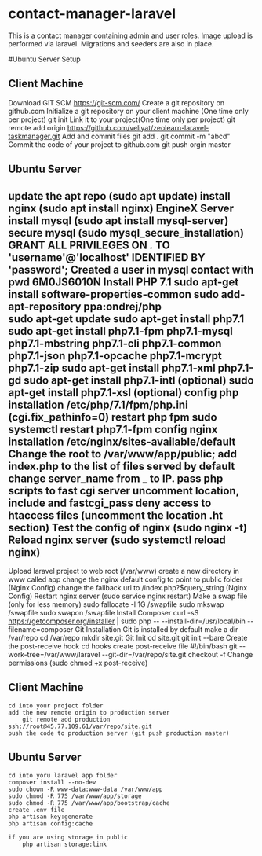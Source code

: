# contact-manager-laravel 
This is a contact manager containing admin and user roles. Image upload is performed via laravel. Migrations and seeders are also in place.

#Ubuntu Server Setup

Client Machine
--------------
Download GIT SCM https://git-scm.com/
Create a git repository on github.com
Initialize a git repository on your client machine (One time only per project)
	git init
Link it to your project(One time only per project)
	git remote add origin https://github.com/veliyat/zeolearn-laravel-taskmanager.git
Add and commit files
	git add .
	git commit -m "abcd"
Commit the code of your project to github.com
	git push orgin master

Ubuntu Server
-------------
update the apt repo (sudo apt update)
install nginx (sudo apt install nginx) EngineX Server
install mysql (sudo apt install mysql-server)
secure mysql (sudo mysql_secure_installation)
GRANT ALL PRIVILEGES ON *.* TO 'username'@'localhost' IDENTIFIED BY 'password';
Created a user in mysql contact with pwd 6M0JS6010N
Install PHP 7.1
	sudo apt-get install software-properties-common
	sudo add-apt-repository ppa:ondrej/php	
	sudo apt-get update
	sudo apt-get install php7.1
	sudo apt-get install php7.1-fpm php7.1-mysql php7.1-mbstring php7.1-cli php7.1-common php7.1-json php7.1-opcache php7.1-mcrypt php7.1-zip
	sudo apt-get install php7.1-xml php7.1-gd
	sudo apt-get install php7.1-intl (optional)
	sudo apt-get install php7.1-xsl (optional)
config php installation
	/etc/php/7.1/fpm/php.ini (cgi.fix_pathinfo=0)
restart php fpm
	sudo systemctl restart php7.1-fpm
config nginx installation
	/etc/nginx/sites-available/default
	Change the root to /var/www/app/public;
	add index.php to the list of files served by default
	change server_name from _ to IP.
	pass php scripts to fast cgi server
		uncomment location, include and fastcgi_pass
	deny access to htaccess files (uncomment the location .ht section)
Test the config of nginx (sudo nginx -t)
Reload nginx server (sudo systemctl reload nginx)
--------------------------------------------------------------------------------
Upload laravel project to web root (/var/www)
	create a new directory in www called app
	change the nginx default config to point to public folder (Nginx Config)
	change the fallback url to /index.php?$query_string (Nginx Config)
	Restart nginx server (sudo service nginx restart)
Make a swap file (only for less memory)
	sudo fallocate -l 1G /swapfile
	sudo mkswap /swapfile
	sudo swapon /swapfile
Install Composer
	curl -sS https://getcomposer.org/installer | sudo php -- --install-dir=/usr/local/bin --filename=composer
Git Installation
	Git is installed by default
	make a dir /var/repo
	cd /var/repo
	mkdir site.git
Git Init
	cd site.git
	git init --bare
Create the post-receive hook
	cd hooks
	create post-receive file
		#!/bin/bash
		git --work-tree=/var/www/laravel --git-dir=/var/repo/site.git checkout -f
	Change permissions (sudo chmod +x post-receive)

Client Machine
--------------
	cd into your project folder
	add the new remote origin to production server
		git remote add production ssh://root@45.77.109.61/var/repo/site.git
	push the code to production server (git push production master)

Ubuntu Server
-------------
	cd into yoru laravel app folder
	composer install --no-dev	
	sudo chown -R www-data:www-data /var/www/app
	sudo chmod -R 775 /var/www/app/storage
	sudo chmod -R 775 /var/www/app/bootstrap/cache
	create .env file
	php artisan key:generate
	php artisan config:cache

	if you are using storage in public
		php artisan storage:link

